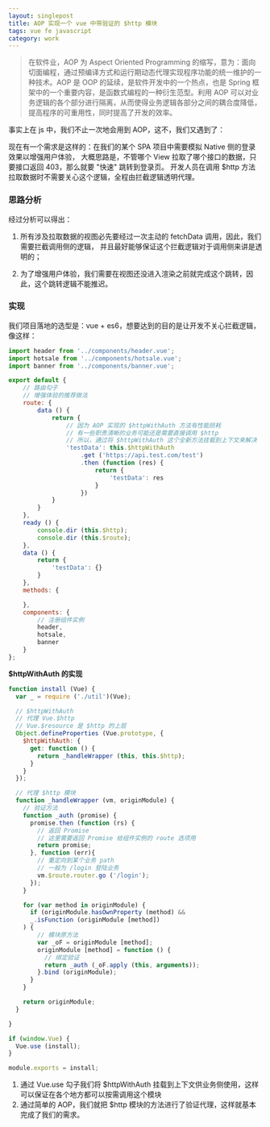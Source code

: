 ```yaml
---
layout: singlepost
title: AOP 实现一个 vue 中带验证的 $http 模块
tags: vue fe javascript
category: work
---
```


> 在软件业，AOP 为 Aspect Oriented Programming 的缩写，意为：面向切面编程，通过预编译方式和运行期动态代理实现程序功能的统一维护的一种技术。AOP 是 OOP 的延续，是软件开发中的一个热点，也是 Spring 框架中的一个重要内容，是函数式编程的一种衍生范型。利用 AOP 可以对业务逻辑的各个部分进行隔离，从而使得业务逻辑各部分之间的耦合度降低，提高程序的可重用性，同时提高了开发的效率。

事实上在 js 中，我们不止一次地会用到 AOP，这不，我们又遇到了：

现在有一个需求是这样的：在我们的某个 SPA 项目中需要模拟 Native 侧的登录效果以增强用户体验，
大概思路是，不管哪个 View 拉取了哪个接口的数据，只要接口返回 403，那么就要 "快速" 跳转到登录页。
开发人员在调用 $http 方法拉取数据时不需要关心这个逻辑，全程由拦截逻辑透明代理。

### 思路分析

经过分析可以得出：

1. 所有涉及拉取数据的视图必先要经过一次主动的 fetchData 调用，因此，我们需要拦截调用侧的逻辑，
并且最好能够保证这个拦截逻辑对于调用侧来讲是透明的；

2. 为了增强用户体验，我们需要在视图还没进入渲染之前就完成这个跳转，因此，这个跳转逻辑不能推迟。

<!-- more -->

### 实现

我们项目落地的选型是：vue + es6，想要达到的目的是让开发不关心拦截逻辑，
像这样：

```javascript
import header from '../components/header.vue';
import hotsale from '../components/hotsale.vue';
import banner from '../components/banner.vue';

export default {
    // 路由勾子
    // 增强体验的推荐做法
    route: {
        data () {
            return {
                // 因为 AOP 实现的 $httpWithAuth 方法有性能损耗
                // 有一些职责清晰的业务可能还是需要直接调用 $http
                // 所以，通过将 $httpWithAuth 这个全新方法挂载到上下文来解决
                'testData': this.$httpWithAuth
                    .get ('https://api.test.com/test')
                    .then (function (res) {
                        return {
                            'testData': res
                        }
                    })
            }
        }
    },
    ready () {
        console.dir (this.$http);
        console.dir (this.$route);
    },
    data () {
        return {
            'testData': {}
        }
    },
    methods: {

    },
    components: {
        // 注册组件实例
        header,
        hotsale,
        banner
    }
};
```

**$httpWithAuth 的实现**

```javascript
function install (Vue) {
  var _ = require ('./util')(Vue);

  // $httpWithAuth
  // 代理 Vue.$http
  // Vue.$resource 是 $http 的上层
  Object.defineProperties (Vue.prototype, {
    $httpWithAuth: {
      get: function () {
        return _handleWrapper (this, this.$http);
      }
    }
  });

  // 代理 $http 模块
  function _handleWrapper (vm, originModule) {
    // 验证方法
    function _auth (promise) {
      promise.then (function (rs) {
        // 返回 Promise
        // 这里需要返回 Promise 给组件实例的 route 选项用
        return promise;
      }, function (err){
        // 重定向到某个业务 path
        // 一般为 /login 登陆业务
        vm.$route.router.go ('/login');
      });
    }

    for (var method in originModule) {
      if (originModule.hasOwnProperty (method) &&
      _.isFunction (originModule [method])
    ) {
        // 模块原方法
        var _oF = originModule [method];
        originModule [method] = function () {
          // 绑定验证
          return _auth (_oF.apply (this, arguments));
        }.bind (originModule);
      }
    }

    return originModule;
  }

}

if (window.Vue) {
  Vue.use (install);
}

module.exports = install;
```

1. 通过 Vue.use 勾子我们将 $httpWithAuth 挂载到上下文供业务侧使用，这样可以保证在各个地方都可以按需调用这个模块
2. 通过简单的 AOP，我们就把 $http 模块的方法进行了验证代理，这样就基本完成了我们的需求。
